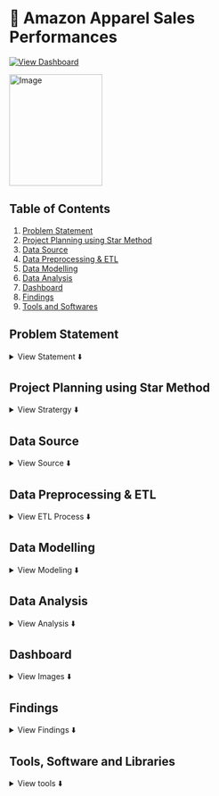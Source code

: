 # 🛒 Amazon Apparel Sales Performances

[![View Dashboard](https://img.shields.io/badge/View%20Dashboard-black.svg?style=for-the-badge&logo=Codeforces&logoColor=gold&labelColor=%black&color=%23000000)](https://app.powerbi.com/view?r=eyJrIjoiZTM3YjYwNjItZGNiNC00OWI4LWJhYTUtNWU2NTk2ZjA0NGU2IiwidCI6IjU3ZmJiOTI1LWVmMWEtNDAzOC1hMGJmLTVlOTM1YTMzYzk2MiJ9&embedImagePlaceholder=true)

<a href="https://datascienceportfol.io/deerajS" target="_blank"><img width="167" height="200" alt="Image" src="https://github.com/user-attachments/assets/3badf33e-c36c-4088-bb3f-b0ed49e15fac" />
</a>

## Table of Contents
  1. [Problem Statement](#-problem-statement)
  2. [Project Planning using Star Method](#-project-planning-using-star-method)
  3. [Data Source](#-data-source)
  4. [Data Preprocessing \& ETL](#-data-preprocessing--etl)
  5. [Data Modelling](#️-data-modelling)
  6. [Data Analysis](#-data-analysis)
  7. [Dashboard](#-dashboard)
  8. [Findings](#findings)
  9. [Tools and Softwares](#️-tools-software-and-libraries)


## Problem Statement
<details>
<summary>
View Statement ⬇️
</summary> <br/>

**The fashion segment on Amazon generates massive amounts of sales and unit-level data across multiple cities and states in India. However, this data is scattered and difficult for stakeholders to interpret quickly.
The problem: How can we track sales performance, seller activity, and product-level insights to improve decision-making in the apparel category?**

</details>


## Project Planning using Star Method
<details>

<summary>
View Stratergy ⬇️
</summary>

- Understand key KPIs: Overall Sales, Units, Seller Count
- Build hierarchical view: State → City → Product → Product Details
- Enable drilldowns: from overview → product listings → product-level insights
- Design dashboards with clear filters and interactions

### S - Situation
Amazon’s apparel sales data was scattered, making it hard for stakeholders to track performance across sellers, cities, and products. A unified, interactive view was needed for better decision-making.

### T - Task
- Create Interactive Power BI Dashboard
- Track overall sales, units, and sellers
- Monitor city-wise and state-wise performance
- Provide drillthrough to product and product-level views
- Ensure stakeholders could filter by sales/units dynamically

### A - Action

I collected raw Amazon Fashion sales data, cleaned and formatted it, and created a dynamic option to switch between sales and units. Key measures like overall sales, seller count, and reviews were built in Power BI for analysis. Dashboards were designed at three levels — Overview, Products, and Product View — to track performance from high-level trends down to individual products.

### R - Result

- The dashboard revealed top-performing states and cities, highlighted product-level gaps such as low-rated SKUs, and gave management a clear tool to track sales and units. 

- By identifying sales trends, high-performing products, and top-selling items, the solution contributed to a **10% increase in revenue**. 

- Additionally, regional sales visualizations **improved market insights by 15%**, enabling more informed strategic planning and faster, data-driven decisions.

</details>


## Data Source
<details>
<summary>
View Source ⬇️
</summary><br>

- Web Scrapping using Python -- [Amazon.in](https://www.amazon.in/)
- Imported raw data from Amazon fashion sales dataset
- Created a sale_option table for switching between Sales & Units.

</details>


## Data Preprocessing & ETL
<details>
<summary>
View ETL Process ⬇️
</summary><br>

**Our data is initially import from the Excel/CSV file into Power BI, and then the subsequent Extract, Transform, and Load (ETL) is executed in Power Query**
<br>
1. Cleaned nulls, formatted dates, ensured proper data types.  

2. Image URL Cleaning – split image URLs by delimiter, removed duplicates, and dropped the redundant column **large2**.

3. Data Merge – Joined the Amazon table with the amazon-fashion - YT table on the primary key ASIN to enrich the dataset with additional attributes like Amount or price of product in **Amazon** Table.

4. Null and Zero Handling – Applied up/down fill in Power BI to handle missing or zero values in the Price of Product columns.

5. Category Column Transformation – Split the Category field (using lower/upper case delimiter) into Category1, Category2, and Category3. Replaced null values with blanks, then created a new custom column **"Category"** using:

  ```
   [Category.1] & " " & [Category.2] & " " & [Category.3]

  ```

6. Derived Date Column – Created a new Month column using:

  ```
  Month = FORMAT(Amazon[Date], "mmm")

  ```



</details>


## Data Modelling
<details>
<summary>
View Modeling ⬇️
</summary>

The Data Model illustrates the correlation between various tables. The following is the Data Model of sales Data:

<img width="700" height="400" alt="Image" src="https://github.com/user-attachments/assets/d9cac1b5-b15b-4e81-be20-e636134bbecd" /> <br>

The data model was designed in Power BI to connect transactional and reference data for better analysis:

- Tables Used:

  - Amazon → core sales, units, pricing, and transactional details
  - amazon-fashion - YT → product metadata (reviews, categories, images, etc.)

- Relationship Setup:

  - Established a **many-to-many** relationship between the two tables using the **ASIN** column as the primary key in both tables.

  - This ensured that each product could be mapped across multiple sales records while preserving product-level attributes from the reference table.

- Key Measures Defined:

  - Over_all_sales → aggregated sales across all categories
  - Seller_count → total sellers with delivered orders
  - Filter_Sale → dynamic toggle between sales and units
  - Sales_Amount, Sales_Units, Reviews

- Derived Columns:

  - Month = FORMAT(Amazon[Date], "mmm")
  - Category (concatenated split categories for better grouping)

</details>


## Data Analysis
<details>
<summary>
View Analysis ⬇️
</summary><br>

DAX Measures Used In DashBoards:
1. Return_Units 
```
= var val= CALCULATE([Sale_Units],CONTAINSSTRING(Amazon[Status],"Return"))
return IF(val=BLANK(),0,val)
```

2. Reviews 
```
= var val = COUNT('amazon-fashion'[no__of_reviews])
return IF(ISBLANK(val),0)
```

3. Sale_Ammount 
```
= var val = SUM(Amazon[Total_Ammount])
return if(ISBLANK(val),0)
```

4. Sale_Units 
```
= var selecting = SELECTEDVALUE(Sale_Option[Type])
var _units =SUM(Amazon[Qty])
var _sale = SUM(Amazon[Total_Ammount])
return IF(selecting="1",_sale,_units)
```

5. All_Sale 
```
= CALCULATE([Sale_Units],ALL('amazon-fashion'[Category]))
```
6. Order_Counts 
```
= var val = CALCULATE(COUNT('amazon-fashion'[seller_id]),CONTAINSSTRING(Amazon[Status],"Delivered"))
return IF(val=BLANK(),"0",val)
```

Calculated Column used:

1. Month 
```
1.	month = FORMAT(Amazon[Date],"mmm")
```

Table Implemented: 

1. Sale_Option 
```
= DataTable("Name", STRING,"Type", STRING,{{"1","Sales"},{"2","Units"}})
```   

</details>

## Dashboard
<details>
<summary>
View Images ⬇️
</summary>

> ### 1. OverView
  <a href="https://app.powerbi.com/view?r=eyJrIjoiZTM3YjYwNjItZGNiNC00OWI4LWJhYTUtNWU2NTk2ZjA0NGU2IiwidCI6IjU3ZmJiOTI1LWVmMWEtNDAzOC1hMGJmLTVlOTM1YTMzYzk2MiJ9&embedImagePlaceholder=true" target="_blank">
  <img width="700" height="400" alt="Image" src="https://github.com/user-attachments/assets/9bb51257-c8cc-4784-b4e8-9442103f0c96" />
</a>

> ### 2. Products
  <img width="700" height="400" alt="Image" src="https://github.com/user-attachments/assets/7e19ada0-3cde-49f7-a352-119cacda5eaa" />

> ### 3. Products View
  <img width="700" height="400" alt="Image" src="https://github.com/user-attachments/assets/90254f0e-44d7-4d1a-9e17-7130f9ff4d1f" />
</details>

## Findings
<details>
<summary> 
View Findings ⬇️
</summary>

- Top City: Bengaluru (8.2M sales, 10.9K units)
- Top State: Maharashtra (16M sales, 20K units)
- Seller Count: 19K active sellers
- Product-level drillthrough revealed stock-outs and low-rated SKUs (e.g., socks with 2.9 rating, 900 sales amount).
- Clear seasonal trend → peaks around mid-May, dip in June.

</details>


## Tools, Software and Libraries
<details>
<summary> 
View tools ⬇️
</summary>

- Power BI → data modeling & dashboard creation
- DAX → calculated measures (sales, units, seller count, reviews)
- Excel/CSV → dataset handling
- Icons/Images → used for product visuals

</details>

